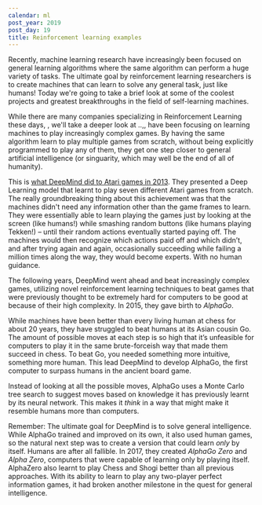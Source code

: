 ```yaml
---
calendar: ml
post_year: 2019
post_day: 19
title: Reinforcement learning examples
---
```

Recently, machine learning research have increasingly been focused on general learning algorithms where the same algorithm can perform a huge variety of tasks. The ultimate goal by reinforcement learning researchers is to create machines that can learn to solve any general task, just like humans! Today we're going to take a brief look at some of the coolest projects and greatest breakthroughs in the field of self-learning machines.

While there are many companies specializing in Reinforcement Learning these days, , we'll take a deeper look at ..,, have been focusing on learning machines to play increasingly complex games. By having the same algorithm learn to play multiple games from scratch, without being explicitly programmed to play any of them, they get one step closer to general artificial intelligence (or singuarity, which may well be the end of all of humanity).

This is [what DeepMind did to Atari games in 2013](https://deepmind.com/research/publications/playing-atari-deep-reinforcement-learning). They presented a Deep Learning model that learnt to play seven different Atari games from scratch. The really groundbreaking thing about this achievement was that the machines didn't need any information other than the game frames to learn. They were essentially able to learn playing the games just by looking at the screen (like humans!) while smashing random buttons (like humans playing Tekken!) – until their random actions eventually started paying off. The machines would then recognize which actions paid off and which didn’t, and after trying again and again, occasionally succeeding while failing a million times along the way, they would become experts. With no human guidance.

The following years, DeepMind went ahead and beat increasingly complex games, utilizing novel reinforcement learning techniques to beat games that were previously thought to be extremely hard for computers to be good at because of their high complexity. In 2015, they gave birth to _AlphaGo_.

While machines have been better than every living human at chess for about 20 years, they have struggled to beat humans at its Asian cousin Go. The amount of possible moves at each step is so high that it’s unfeasible for computers to play it in the same brute-forceish way that made them succeed in chess. To beat Go, you needed something more intuitive, something more human. This lead DeepMind to develop AlphaGo, the first computer to surpass humans in the ancient board game.

Instead of looking at all the possible moves, AlphaGo uses a Monte Carlo tree search to suggest moves based on knowledge it has previously learnt by its neural network. This makes it _think_ in a way that might make it resemble humans more than computers.

Remember: The ultimate goal for DeepMind is to solve general intelligence. While AlphaGo trained and improved on its own, it also used human games, so the natural next step was to create a version that could learn _only_ by itself. Humans are after all fallible. In 2017, they created _AlphaGo Zero_ and _Alpha Zero_, computers that were capable of learning only by playing itself. AlphaZero also learnt to play Chess and Shogi better than all previous approaches. With its ability to learn to play any two-player perfect information games, it had broken another milestone in the quest for general intelligence.
